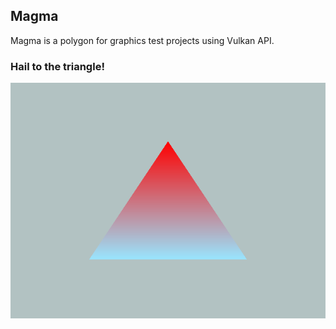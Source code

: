 ## Magma
Magma is a polygon for graphics test projects using Vulkan API.

### Hail to the triangle!
![Triangle picture](/images/tri.png)